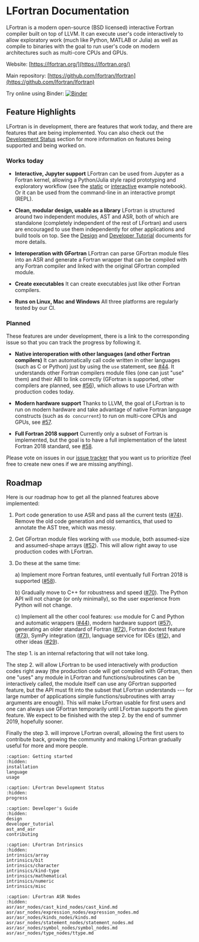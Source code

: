 # LFortran Documentation

LFortran is a modern open-source (BSD licensed) interactive Fortran compiler
built on top of LLVM.
It can execute user's code interactively to allow exploratory work (much like
Python, MATLAB or Julia) as well as compile to binaries with the goal to run
user's code on modern architectures such as multi-core CPUs and GPUs.

Website:
[https://lfortran.org/](https://lfortran.org/)

Main repository:
[https://github.com/lfortran/lfortran](https://github.com/lfortran/lfortran)

Try online using Binder:
[![Binder](https://mybinder.org/badge_logo.svg)](https://mybinder.org/v2/gl/lfortran%2Fweb%2Flfortran-binder/master?filepath=Demo.ipynb)

## Feature Highlights

LFortran is in development, there are features that work today, and there are
features that are being implemented. You can also check out the [Development Status](progress.md) section for more information on features being supported and being worked on.

### Works today

* **Interactive, Jupyter support**
    LFortran can be used from Jupyter as a Fortran kernel, allowing a
    Python/Julia style rapid prototyping and exploratory workflow
    (see the [static](https://nbviewer.jupyter.org/gist/certik/f1d28a486510810d824869ab0c491b1c)
    or
    [interactive](https://mybinder.org/v2/gl/lfortran%2Fweb%2Flfortran-binder/master?filepath=Demo.ipynb)
    example notebook).
    Or it can be used from the command-line in an interactive prompt (REPL).

* **Clean, modular design, usable as a library**
    LFortran is structured around two independent modules, AST and ASR, both of
    which are standalone (completely independent of the rest of LFortran) and
    users are encouraged to use them independently for other applications and
    build tools on top. See the [Design](design.md)
    and [Developer Tutorial](developer_tutorial.md) documents for more details.

* **Interoperation with GFortran**
    LFortran can parse GFortran module files into an ASR and generate a Fortran
    wrapper that can be compiled with any Fortran compiler and linked with the
    original GFortran compiled module.

* **Create executables**
    It can create executables just like other Fortran compilers.

* **Runs on Linux, Mac and Windows**
    All three platforms are regularly tested by our CI.


### Planned

These features are under development, there is a link to the corresponding
issue so that you can track the progress by following it.

* **Native interoperation with other languages (and other Fortran compilers)**
    It can automatically call code written in other languages (such as C or
    Python) just by using the `use` statement, see
    [#44](https://gitlab.com/lfortran/lfortran/issues/44). It understands
    other Fortran compilers module files (one can just "use" them) and their
    ABI to link correctly (GFortran is supported, other compilers are planned,
    see [#56](https://gitlab.com/lfortran/lfortran/issues/56)), which allows to
    use LFortran with production codes today.

* **Modern hardware support**
    Thanks to LLVM, the goal of LFortran is to run on modern hardware and take
    advantage of native Fortran language constructs (such as `do concurrent`)
    to run on multi-core CPUs and GPUs, see
    [#57](https://gitlab.com/lfortran/lfortran/issues/57).

* **Full Fortran 2018 support**
    Currently only a subset of Fortran is implemented, but the goal is to have
    a full implementation of the latest Fortran 2018 standard, see
    [#58](https://gitlab.com/lfortran/lfortran/issues/58).


Please vote on issues in our
[issue tracker](https://gitlab.com/lfortran/lfortran/issues) that you want us
to prioritize (feel free to create new ones if we are missing anything).

## Roadmap

Here is our roadmap how to get all the planned features above implemented:

1. Port code generation to use ASR and pass all the current tests
([#74](https://gitlab.com/lfortran/lfortran/issues/74)).
Remove the old code generation and old semantics, that used to annotate the AST tree, which was messy.

2. Get GFortran module files working with `use` module, both assumed-size and
assumed-shape arrays ([#52](https://gitlab.com/lfortran/lfortran/issues/52)).
This will allow right away to use production codes with LFortran.

3. Do these at the same time:

    a) Implement more Fortran features, until eventually full Fortran 2018 is
    supported ([#58](https://gitlab.com/lfortran/lfortran/issues/58)).

    b) Gradually move to C++ for robustness and speed
    ([#70](https://gitlab.com/lfortran/lfortran/issues/70)).
    The Python API will not change (or only minimally), so the user experience
    from Python will not change.

    c) Implement all the other cool features: `use` module for C and Python
    and automatic wrappers
    ([#44](https://gitlab.com/lfortran/lfortran/issues/44)),
    modern hardware support
    ([#57](https://gitlab.com/lfortran/lfortran/issues/57)),
    generating an older standard of Fortran
    ([#72](https://gitlab.com/lfortran/lfortran/issues/72)),
    Fortran doctest feature
    ([#73](https://gitlab.com/lfortran/lfortran/issues/73)),
    SymPy integration
    ([#71](https://gitlab.com/lfortran/lfortran/issues/71)),
    language service for IDEs
    ([#12](https://gitlab.com/lfortran/lfortran/issues/12)),
    and other ideas ([#29](https://gitlab.com/lfortran/lfortran/issues/29)).

The step 1. is an internal refactoring that will not take long.

The step 2. will allow LFortran to be used interactively with production codes
right away (the production code will get compiled with GFortran, then one
"uses" any module in LFortran and functions/subroutines can be interactively
called, the module itself can use any GFortran supported feature, but the API
must fit into the subset that LFortran understands --- for large number of
applications simple functions/subroutines with array arguments are enough).
This will make LFortran usable for first users and one can always use GFortran
temporarily until LFortran supports the given feature.
We expect to be finished with the step 2. by the end of summer 2019, hopefully sooner.

Finally the step 3. will improve LFortran overall, allowing the first users
to contribute back, growing the community and making LFortran gradually useful
for more and more people.

```{toctree}
:caption: Getting started
:hidden:
installation
language
usage
```

```{toctree}
:caption: LFortran Development Status
:hidden:
progress
```

```{toctree}
:caption: Developer's Guide
:hidden:
design
developer_tutorial
ast_and_asr
contributing
```

```{toctree}
:caption: LFortran Intrinsics
:hidden:
intrinsics/array
intrinsics/bit
intrinsics/character
intrinsics/kind-type
intrinsics/mathematical
intrinsics/numeric
intrinsics/misc
```


```{toctree}
:caption: LFortran ASR Nodes
:hidden:
asr/asr_nodes/cast_kind_nodes/cast_kind.md
asr/asr_nodes/expression_nodes/expression_nodes.md
asr/asr_nodes/kinds_nodes/kinds.md
asr/asr_nodes/statement_nodes/statement_nodes.md
asr/asr_nodes/symbol_nodes/symbol_nodes.md
asr/asr_nodes/type_nodes/ttype.md
```
